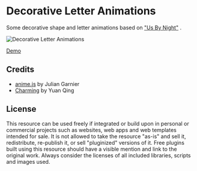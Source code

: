 # Decorative Letter Animations

Some decorative shape and letter animations based on ["Us By Night"](https://dribbble.com/shots/3932905-Us-By-Night) .

![Decorative Letter Animations](https://tympanus.net/codrops/wp-content/uploads/2018/01/DecorativeLetterEffects_featured.jpg)

[Demo](https://abhinand5.github.io/letter-animations)

## Credits

- [anime.js](http://animejs.com/) by Julian Garnier
- [Charming](https://github.com/yuanqing/charming) by Yuan Qing

## License
This resource can be used freely if integrated or build upon in personal or commercial projects such as websites, web apps and web templates intended for sale. It is not allowed to take the resource "as-is" and sell it, redistribute, re-publish it, or sell "pluginized" versions of it. Free plugins built using this resource should have a visible mention and link to the original work. Always consider the licenses of all included libraries, scripts and images used.
